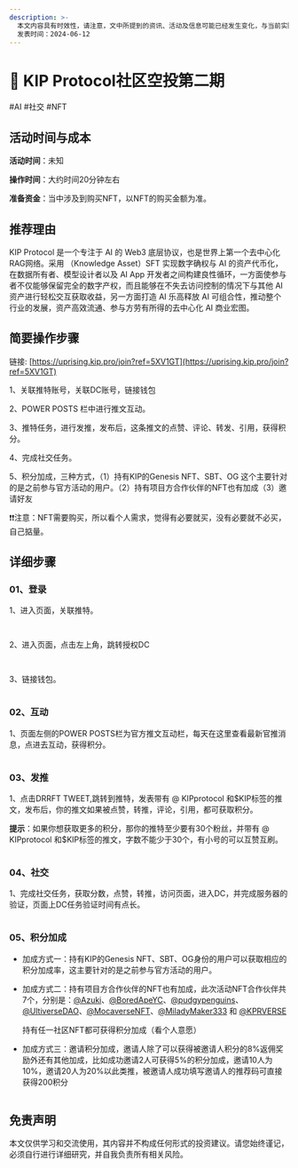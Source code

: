 ```yaml
---
description: >-
  本文内容具有时效性，请注意，文中所提到的资讯、活动及信息可能已经发生变化，与当前实际情况有所不同。我们建议您在做出任何决策之前，始终进行自主研究和验证。
  发表时间：2024-06-12
---
```


# 🎣 KIP Protocol社区空投第二期

\#AI #社交 #NFT

## 活动时间与成本 <a href="#huo-dong-shi-jian-yu-cheng-ben" id="huo-dong-shi-jian-yu-cheng-ben"></a>

**活动时间**：未知

**操作时间**：大约时间20分钟左右

**准备资金**：当中涉及到购买NFT，以NFT的购买金额为准。

## 推荐理由 <a href="#tui-jian-li-you" id="tui-jian-li-you"></a>

KIP Protocol 是一个专注于 AI 的 Web3 底层协议，也是世界上第一个去中心化RAG网络。采用 （Knowledge Asset）SFT 实现数字确权与 AI 的资产代币化，在数据所有者、模型设计者以及 AI App 开发者之间构建良性循环，一方面使参与者不仅能够保留完全的数字产权，而且能够在不失去访问控制的情况下与其他 AI 资产进行轻松交互获取收益，另一方面打造 AI 乐高释放 AI 可组合性，推动整个行业的发展，资产高效流通、参与方劳有所得的去中心化 AI 商业宏图。

## 简要操作步骤 <a href="#jian-yao-cao-zuo-bu-zhou" id="jian-yao-cao-zuo-bu-zhou"></a>

链接: [https://uprising.kip.pro/join?ref=5XV1GT](https://uprising.kip.pro/join?ref=5XV1GT)

1、关联推特账号，关联DC账号，链接钱包

2、POWER POSTS 栏中进行推文互动。

3、推特任务，进行发推，发布后，这条推文的点赞、评论、转发、引用，获得积分。

4、完成社交任务。

5、积分加成，三种方式，（1）持有KIP的Genesis NFT、SBT、OG 这个主要针对的是之前参与官方活动的用户。（2）持有项目方合作伙伴的NFT也有加成（3）邀请好友

❗❗注意：NFT需要购买，所以看个人需求，觉得有必要就买，没有必要就不必买，自己掂量。

## 详细步骤 <a href="#xiang-xi-bu-zhou" id="xiang-xi-bu-zhou"></a>

### **01、登录**

1、进入页面，关联推特。

<figure><img src="../.gitbook/assets/image (378).png" alt=""><figcaption></figcaption></figure>

<figure><img src="../.gitbook/assets/image (379).png" alt=""><figcaption></figcaption></figure>

2、进入页面，点击左上角，跳转授权DC

<figure><img src="../.gitbook/assets/image (380).png" alt=""><figcaption></figcaption></figure>

<figure><img src="../.gitbook/assets/image (381).png" alt=""><figcaption></figcaption></figure>

3、链接钱包。

<figure><img src="../.gitbook/assets/image (382).png" alt=""><figcaption></figcaption></figure>

### **02、互动**

1、页面左侧的POWER POSTS栏为官方推文互动栏，每天在这里查看最新官推消息，点进去互动，获得积分。

<figure><img src="../.gitbook/assets/image (383).png" alt=""><figcaption></figcaption></figure>

### **03、发推**

1、点击DRRFT TWEET,跳转到推特，发表带有 @ KIPprotocol 和$KIP标签的推文，发布后，你的推文如果被点赞，转推，评论，引用，都可获取积分。

**提示**：如果你想获取更多的积分，那你的推特至少要有30个粉丝，并带有 @ KIPprotocol 和$KIP标签的推文，字数不能少于30个，有小号的可以互赞互刷。

<figure><img src="../.gitbook/assets/image (385).png" alt=""><figcaption></figcaption></figure>

### **04、社交**

1、完成社交任务，获取分数，点赞，转推，访问页面，进入DC，并完成服务器的验证，页面上DC任务验证时间有点长。

<figure><img src="../.gitbook/assets/image (386).png" alt=""><figcaption></figcaption></figure>

### **05、积分加成**

* 加成方式一：持有KIP的Genesis NFT、SBT、OG身份的用户可以获取相应的积分加成率，这主要针对的是之前参与官方活动的用户。
*   加成方式二：持有项目方合作伙伴的NFT也有加成，此次活动NFT合作伙伴共7个，分别是：[@Azuki](http://twitter.com/Azuki)、[@BoredApeYC](http://twitter.com/BoredApeYC)、[@pudgypenguins](http://twitter.com/pudgypenguins)、[@UltiverseDAO](http://twitter.com/UltiverseDAO)、[@MocaverseNFT](http://twitter.com/MocaverseNFT)、[@MiladyMaker333](http://twitter.com/MiladyMaker333) 和 [@KPRVERSE](http://twitter.com/KPRVERSE)

    持有任一社区NFT都可获得积分加成（看个人意愿）
* 加成方式三：邀请积分加成，邀请人除了可以获得被邀请人积分的8%返佣奖励外还有其他加成，比如成功邀请2人可获得5%的积分加成，邀请10人为10%，邀请20人为20%以此类推，被邀请人成功填写邀请人的推荐码可直接获得200积分

<figure><img src="../.gitbook/assets/image (387).png" alt=""><figcaption></figcaption></figure>

## 免责声明 <a href="#mian-ze-sheng-ming" id="mian-ze-sheng-ming"></a>

本文仅供学习和交流使用，其内容并不构成任何形式的投资建议。请您始终谨记，必须自行进行详细研究，并自我负责所有相关风险。

